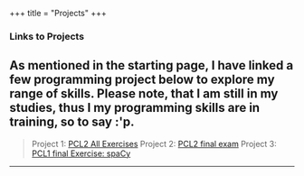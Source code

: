 +++
title = "Projects"
+++


### Links to Projects
As mentioned in the starting page, I have linked a few programming project below to explore my range of skills. Please note, that I am still in my studies, thus I my programming skills are in training, so to say :'p.
---

> Project 1: [PCL2 All Exercises](https://github.com/viviane-walker-uzh/Coding-Projects-PCL2-Exercises)
> Project 2: [PCL2 final exam]()
> Project 3: [PCL1 final Exercise: spaCy](x)



---